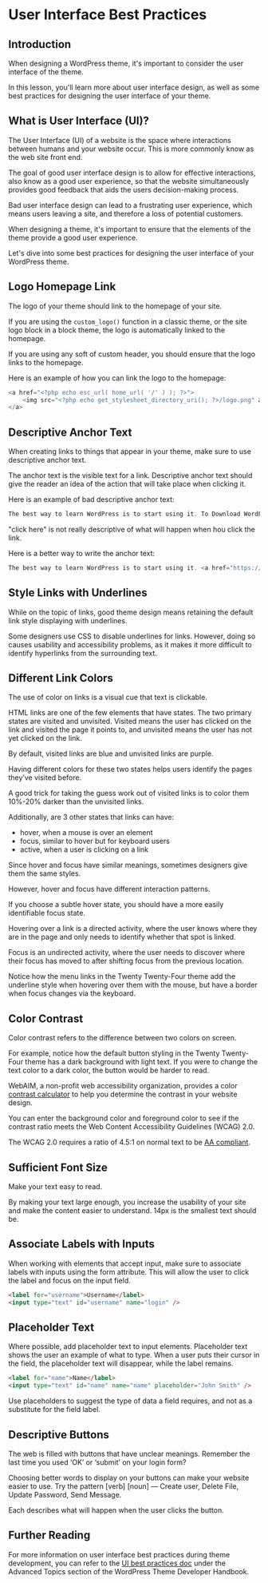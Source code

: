 # User Interface Best Practices

## Introduction

When designing a WordPress theme, it's important to consider the user interface of the theme.

In this lesson, you'll learn more about user interface design, as well as some best practices for designing the user interface of your theme.

## What is User Interface (UI)?

The User Interface (UI) of a website is the space where interactions between humans and your website occur. This is more commonly know as the web site front end.

The goal of good user interface design is to allow for effective interactions, also know as a good user experience, so that the website simultaneously provides good feedback that aids the users decision-making process.

Bad user interface design can lead to a frustrating user experience, which means users leaving a site, and therefore a loss of potential customers.

When designing a theme, it's important to ensure that the elements of the theme provide a good user experience.

Let's dive into some best practices for designing the user interface of your WordPress theme.

## Logo Homepage Link

The logo of your theme should link to the homepage of your site.

If you are using the `custom_logo()` function in a classic theme, or the site logo block in a block theme, the logo is automatically linked to the homepage.

If you are using any soft of custom header, you should ensure that the logo links to the homepage.

Here is an example of how you can link the logo to the homepage:

```php
<a href="<?php echo esc_url( home_url( '/' ) ); ?>">
    <img src="<?php echo get_stylesheet_directory_uri(); ?>/logo.png" alt="<?php esc_attr_e( 'Home Page', 'textdmomain' );?>" />
</a>
```

## Descriptive Anchor Text

When creating links to things that appear in your theme, make sure to use descriptive anchor text.

The anchor text is the visible text for a link. Descriptive anchor text should give the reader an idea of the action that will take place when clicking it.

Here is an example of bad descriptive anchor text:

```php
The best way to learn WordPress is to start using it. To Download WordPress, <a href="https://wordpress.org/download/">click here</a>.
```

"click here" is not really descriptive of what will happen when hou click the link.

Here is a better way to write the anchor text:

```php
The best way to learn WordPress is to start using it. <a href="https://wordpress.org/download/">Download WordPress</a> to get started.
```

## Style Links with Underlines

While on the topic of links, good theme design means retaining the default link style displaying with underlines. 

Some designers use CSS to disable underlines for links. However, doing so causes usability and accessibility problems, as it makes it more difficult to identify hyperlinks from the surrounding text.

## Different Link Colors

The use of color on links is a visual cue that text is clickable. 

HTML links are one of the few elements that have states. The two primary states are visited and unvisited. Visited means the user has clicked on the link and visited the page it points to, and unvisited means the user has not yet clicked on the link.

By default, visited links are blue and unvisited links are purple. 

Having different colors for these two states helps users identify the pages they’ve visited before. 

A good trick for taking the guess work out of visited links is to color them 10%-20% darker than the unvisited links.

Additionally, are 3 other states that links can have:

- hover, when a mouse is over an element
- focus, similar to hover but for keyboard users
- active, when a user is clicking on a link

Since hover and focus have similar meanings, sometimes designers give them the same styles.

However, hover and focus have different interaction patterns. 

If you choose a subtle hover state, you should have a more easily identifiable focus state. 

Hovering over a link is a directed activity, where the user knows where they are in the page and only needs to identify whether that spot is linked. 

Focus is an undirected activity, where the user needs to discover where their focus has moved to after shifting focus from the previous location.

Notice how the menu links in the Twenty Twenty-Four theme add the underline style when hovering over them with the mouse, but have a border when focus changes via the keyboard.

## Color Contrast

Color contrast refers to the difference between two colors on screen. 

For example, notice how the default button styling in the Twenty Twenty-Four theme has a dark background with light text. If you were to change the text color to a dark color, the button would be harder to read.

WebAIM, a non-profit web accessibility organization, provides a color [contrast calculator](https://webaim.org/resources/contrastchecker/) to help you determine the contrast in your website design. 

You can enter the background color and foreground color to see if the contrast ratio meets the Web Content Accessibility Guidelines (WCAG) 2.0.

The WCAG 2.0 requires a ratio of 4.5:1 on normal text to be [AA compliant](https://www.w3.org/WAI/WCAG22/quickref/?versions=2.0#qr-visual-audio-contrast-contrast).

## Sufficient Font Size

Make your text easy to read. 

By making your text large enough, you increase the usability of your site and make the content easier to understand. 14px is the smallest text should be.

## Associate Labels with Inputs

When working with elements that accept input, make sure to associate labels with inputs using the form attribute. This will allow the user to click the label and focus on the input field.

```html
<label for="username">Username</label>
<input type="text" id="username" name="login" />
```

## Placeholder Text

Where possible, add placeholder text to input elements. Placeholder text shows the user an example of what to type. When a user puts their cursor in the field, the placeholder text will disappear, while the label remains.

```html
<label for="name">Name</label>
<input type="text" id="name" name="name" placeholder="John Smith" />
```

Use placeholders to suggest the type of data a field requires, and not as a substitute for the field label.

## Descriptive Buttons

The web is filled with buttons that have unclear meanings. Remember the last time you used ‘OK’ or ‘submit’ on your login form? 

Choosing better words to display on your buttons can make your website easier to use. Try the pattern [verb] [noun] — Create user, Delete File, Update Password, Send Message. 

Each describes what will happen when the user clicks the button.

## Further Reading

For more information on user interface best practices during theme development, you can refer to the [UI best practices doc](https://developer.wordpress.org/themes/advanced-topics/ui-best-practices/) under the Advanced Topics section of the WordPress Theme Developer Handbook.